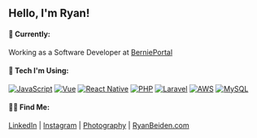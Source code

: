 ## Hello, I'm Ryan!

#### 🔭 Currently:
Working as a Software Developer at [BerniePortal](https://www.bernieportal.com)

#### 🚀 Tech I'm Using:
[![JavaScript](https://img.shields.io/badge/-JavaScript-f0db4f?style=flat-square)](https://developer.mozilla.org/en-US/docs/Web/JavaScript) [![Vue](https://img.shields.io/badge/-Vue-41ba83?style=flat-square)](https://vuejs.org/) [![React Native](https://img.shields.io/badge/-React%20Native-5AC3E0?style=flat-square)](https://reactnative.dev/) [![PHP](https://img.shields.io/badge/-PHP-8892bf?style=flat-square)](https://www.php.net/) [![Laravel](https://img.shields.io/badge/-Laravel-ff2d20?style=flat-square)](https://laravel.com/) [![AWS](https://img.shields.io/badge/-AWS-ED7102?style=flat-square)](https://aws.amazon.com/) [![MySQL](https://img.shields.io/badge/-MySQL-eda719?style=flat-square)](https://www.mysql.com)

#### 🤙🏼 Find Me:
[LinkedIn](https://www.linkedin.com/in/ryanbeiden/) | [Instagram](https://www.instagram.com/ryanbeiden/) | [Photography](https://ryan-beiden.squarespace.com/) | [RyanBeiden.com](https://ryanbeiden.com)
